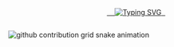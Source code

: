<div align="center">
  <a href="https://git.io/typing-svg">
    <img src="https://readme-typing-svg.demolab.com?font=Fira+Code&weight=500&size=22&pause=1000&color=FFFF00&center=true&vCenter=true&random=false&width=524&lines=+Olá+Mundo!+" alt="Typing SVG">
  </a>
</div>


##


<picture align="center">
  <source media="(prefers-color-scheme: dark)" srcset="https://raw.githubusercontent.com/LudmillaSLima/LudmillaSLima/output/github-contribution-grid-snake-dark.svg">
  <source media="(prefers-color-scheme: light)" srcset="https://raw.githubusercontent.com/LudmillaSLima/LudmillaSLima/output/github-contribution-grid-snake-dark.svg">
  <img align="center" alt="github contribution grid snake animation" src="https://raw.githubusercontent.com/LudmillaSLima/LudmillaSLima/output/github-contribution-grid-snake.svg">
</picture>
